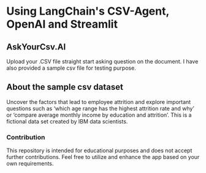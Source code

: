 # Using LangChain's CSV-Agent, OpenAI and Streamlit 

## AskYourCsv.AI
Upload your .CSV file straight start asking question on the document. I have also provided a sample csv file for testing purpose.

## About the sample csv dataset

Uncover the factors that lead to employee attrition and explore important questions such as ‘which age range has the highest attrition rate and why’ or ‘compare average monthly income by education and attrition’. This is a fictional data set created by IBM data scientists.

### Contribution
This repository is intended for educational purposes and does not accept further contributions. Feel free to utilize and enhance the app based on your own requirements.

